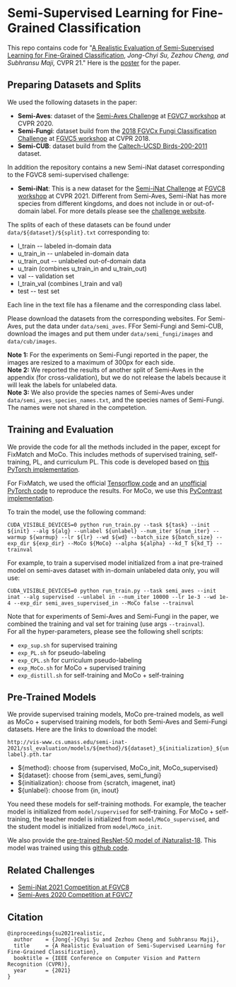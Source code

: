 # Semi-Supervised Learning for Fine-Grained Classification

This repo contains code for "[A Realistic Evaluation of Semi-Supervised
Learning for Fine-Grained
Classification](https://arxiv.org/abs/2104.00679), _Jong-Chyi Su,
Zezhou Cheng, and Subhransu Maji,_ CVPR 21." Here is the [poster](https://people.cs.umass.edu/~jcsu/papers/ssl_evaluation/poster.pdf) for the paper.

## Preparing Datasets and Splits
We used the following datasets in the paper:
- **Semi-Aves**: dataset of the [Semi-Aves Challenge](https://github.com/cvl-umass/semi-inat-2020) at [FGVC7 workshop](https://sites.google.com/view/fgvc7) at CVPR 2020.
- **Semi-Fungi**: dataset build from the [2018 FGVCx Fungi Classification Challenge](https://github.com/visipedia/fgvcx_fungi_comp) at [FGVC5 workshop](https://sites.google.com/view/fgvc5) at CVPR 2018.
- **Semi-CUB**: dataset build from the [Caltech-UCSD
  Birds-200-2011](http://www.vision.caltech.edu/visipedia/CUB-200-2011.html)
  dataset.
  

In addition the repository contains a new Semi-iNat dataset corresponding to
the FGVC8 semi-supervised challenge:
- **Semi-iNat**: This is a new dataset for the [Semi-iNat
  Challenge](https://github.com/cvl-umass/semi-inat-2021) at [FGVC8
  workshop](https://sites.google.com/view/fgvc8) at
  CVPR 2021. Different from Semi-Aves, Semi-iNat has more species from
  different kingdoms, and does not include in or out-of-domain label. 
  For more details please see
  the [challenge
  website](https://github.com/cvl-umass/semi-inat-2021).

The splits of each of these datasets can be found under
```data/${dataset}/${split}.txt``` corresponding to:
- l_train -- labeled in-domain data
- u_train_in -- unlabeled in-domain data
- u_train_out -- unlabeled out-of-domain data
- u_train (combines u_train_in and u_train_out)
- val -- validation set
- l_train_val (combines l_train and val)
- test -- test set

Each line in the text file has a filename and the corresponding class label.

Please download the datasets from the corresponding websites.
For Semi-Aves, put the data under `data/semi_aves`.
FFor Semi-Fungi and Semi-CUB, download the images and put them under
`data/semi_fungi/images` and `data/cub/images`.

**Note 1:** For the experiments on Semi-Fungi reported in the paper, the
images are resized to a maximum of 300px for each side.\
**Note 2:** We reported the results of another split of Semi-Aves in
the appendix (for cross-validation), but we do not release the labels
because it will leak the labels for unlabeled data. \
**Note 3:** We also provide the species names of Semi-Aves under
```data/semi_aves_species_names.txt```, and the species names of
Semi-Fungi. The names were not shared in the competetion.


## Training and Evaluation
We provide the code for all the methods included in the paper, except for FixMatch and MoCo. 
This includes methods of supervised training, self-training, PL, and curriculum PL.
This code is developed based on [this PyTorch implementation](https://github.com/perrying/realistic-ssl-evaluation-pytorch).

For FixMatch, we used the official [Tensorflow code](https://github.com/google-research/fixmatch) and an [unofficial PyTorch code](https://github.com/kekmodel/FixMatch-pytorch) to reproduce the results. 
For MoCo, we use this [PyContrast implementation](https://github.com/HobbitLong/PyContrast). 

To train the model, use the following command:
```
CUDA_VISIBLE_DEVICES=0 python run_train.py --task ${task} --init ${init} --alg ${alg} --unlabel ${unlabel} --num_iter ${num_iter} --warmup ${warmup} --lr ${lr} --wd ${wd} --batch_size ${batch_size} --exp_dir ${exp_dir} --MoCo ${MoCo} --alpha ${alpha} --kd_T ${kd_T} --trainval
```
For example, to train a supervised model initialized from a inat pre-trained model on semi-aves dataset with in-domain unlabeled data only, you will use:
```
CUDA_VISIBLE_DEVICES=0 python run_train.py --task semi_aves --init inat --alg supervised --unlabel in --num_iter 10000 --lr 1e-3 --wd 1e-4 --exp_dir semi_aves_supervised_in --MoCo false --trainval
```
Note that for experiments of Semi-Aves and Semi-Fungi in the paper, we combined the training and val set for training (use args `--trainval`).\
For all the hyper-parameters, please see the following shell scripts:
- `exp_sup.sh` for supervised training
- `exp_PL.sh` for pseudo-labeling
- `exp_CPL.sh` for curriculum pseudo-labeling
- `exp_MoCo.sh` for MoCo + supervised training
- `exp_distill.sh` for self-training and MoCo + self-training 

## Pre-Trained Models
We provide supervised training models, MoCo pre-trained models, as
well as MoCo + supervised training models, for both Semi-Aves and
Semi-Fungi datasets. Here are the links to download the model:

```http://vis-www.cs.umass.edu/semi-inat-2021/ssl_evaluation/models/${method}/${dataset}_${initialization}_${unlabel}.pth.tar```

- ${method}: choose from {supervised, MoCo_init, MoCo_supervised}
- ${dataset}: choose from {semi_aves, semi_fungi}
- ${initialization}: choose from {scratch, imagenet, inat}
- ${unlabel}: choose from {in, inout}

You need these models for self-training mothods. For example, the
teacher model is initialized from `model/supervised` for
self-training. For MoCo + self-training, the teacher model is
initialized from `model/MoCo_supervised`, and the student model is
initialized from `model/MoCo_init`.

We also provide the [pre-trained ResNet-50 model of
iNaturalist-18](http://vis-www.cs.umass.edu/semi-inat-2021/ssl_evaluation/models/inat_resnet50.pth.tar). This
model was trained using this [github
code](https://github.com/macaodha/inat_comp_2018).

## Related Challenges
* [Semi-iNat 2021 Competition at FGVC8](https://github.com/cvl-umass/semi-inat-2021)
* [Semi-Aves 2020 Competition at FGVC7](https://github.com/cvl-umass/semi-inat-2020)

## Citation 
```
@inproceedings{su2021realistic,
  author    = {Jong{-}Chyi Su and Zezhou Cheng and Subhransu Maji},
  title     = {A Realistic Evaluation of Semi-Supervised Learning for Fine-Grained Classification},
  booktitle = {IEEE Conference on Computer Vision and Pattern Recognition (CVPR)},
  year      = {2021}
}
```
